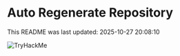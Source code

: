 # Auto Regenerate Repository

This README was last updated: 2025-10-27 20:08:10

 ![TryHackMe](https://tryhackme.com/badge/533634)